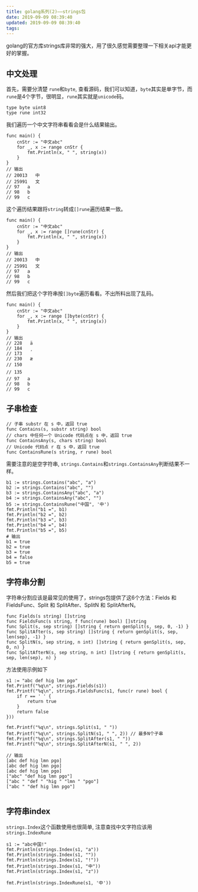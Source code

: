 ```yaml
---
title: golang系列(2)——strings包
date: 2019-09-09 08:39:40
updated: 2019-09-09 08:39:40
tags:
---
```


golang的官方库strings库非常的强大，用了很久感觉需要整理一下相关api才能更好的掌握。


<!-- more -->

## 中文处理

首先，需要分清楚 `rune`和`byte`, 查看源码，我们可以知道，`byte`其实是单字节，而`rune`是4个字节，很明显，`rune`其实就是`unicode`码。

```golang
type byte uint8
type rune int32
```

我们遍历一个中文字符串看看会是什么结果输出。

```golang
func main() {
	cnStr := "中文abc"
    for _, x := range cnStr {
		fmt.Println(x, " ", string(x))
	}
}
// 输出
// 20013   中
// 25991   文
// 97   a
// 98   b
// 99   c

```

这个遍历结果跟将`string`转成`[]rune`遍历结果一致。

```golang
func main() {
	cnStr := "中文abc"
    for _, x := range []rune(cnStr) {
		fmt.Println(x, " ", string(x))
	}
}
// 输出
// 20013   中
// 25991   文
// 97   a
// 98   b
// 99   c

```


然后我们把这个字符串按`[]byte`遍历看看。不出所料出现了乱码。

```golang
func main() {
	cnStr := "中文abc"
	for _, x := range []byte(cnStr) {
		fmt.Println(x, " ", string(x))
	}
}
// 输出
// 228   ä
// 184   ¸
// 173   ­
// 230   æ
// 150   
// 135   
// 97   a
// 98   b
// 99   c
```

## 子串检查
```
// 子串 substr 在 s 中，返回 true
func Contains(s, substr string) bool
// chars 中任何一个 Unicode 代码点在 s 中，返回 true
func ContainsAny(s, chars string) bool
// Unicode 代码点 r 在 s 中，返回 true
func ContainsRune(s string, r rune) bool
```

需要注意的是空字符串, `strings.Contains`和`strings.ContainsAny`判断结果不一样。

```shell
b1 := strings.Contains("abc", "a")
b2 := strings.Contains("abc", "")
b3 := strings.ContainsAny("abc", "a")
b4 := strings.ContainsAny("abc", "")
b5 := strings.ContainsRune("中国", '中')
fmt.Println("b1 =", b1)
fmt.Println("b2 =", b2)
fmt.Println("b3 =", b3)
fmt.Println("b4 =", b4)
fmt.Println("b5 =", b5)
# 输出
b1 = true
b2 = true
b3 = true
b4 = false
b5 = true
```

## 字符串分割
字符串分割应该是最常见的使用了，strings包提供了这6个方法：Fields 和 FieldsFunc、Split 和 SplitAfter、SplitN 和 SplitAfterN。

```
func Fields(s string) []string
func FieldsFunc(s string, f func(rune) bool) []string
func Split(s, sep string) []string { return genSplit(s, sep, 0, -1) }
func SplitAfter(s, sep string) []string { return genSplit(s, sep, len(sep), -1) }
func SplitN(s, sep string, n int) []string { return genSplit(s, sep, 0, n) }
func SplitAfterN(s, sep string, n int) []string { return genSplit(s, sep, len(sep), n) }
```

方法使用示例如下

```
s1 := "abc def hig lmn pgo"
fmt.Printf("%q\n", strings.Fields(s1))
fmt.Printf("%q\n", strings.FieldsFunc(s1, func(r rune) bool {
	if r == ' ' {
		return true
	}
	return false
}))

fmt.Printf("%q\n", strings.Split(s1, " "))
fmt.Printf("%q\n", strings.SplitN(s1, " ", 2)) // 最多N个子串
fmt.Printf("%q\n", strings.SplitAfter(s1, " "))
fmt.Printf("%q\n", strings.SplitAfterN(s1, " ", 2))

// 输出
[abc def hig lmn pgo]
[abc def hig lmn pgo]
[abc def hig lmn pgo]
["abc" "def hig lmn pgo"]
["abc " "def " "hig " "lmn " "pgo"]
["abc " "def hig lmn pgo"]


```

## 字符串index
`strings.Index`这个函数使用也很简单, 注意查找中文字符应该用`strings.IndexRune`

```
s1 := "abc中国!"
fmt.Println(strings.Index(s1, "a"))
fmt.Println(strings.Index(s1, ""))
fmt.Println(strings.Index(s1, "!"))
fmt.Println(strings.Index(s1, "中"))
fmt.Println(strings.Index(s1, "z"))

fmt.Println(strings.IndexRune(s1, '中'))
```